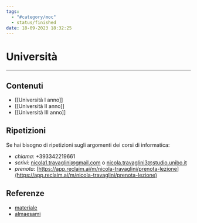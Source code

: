 ```yaml
---
tags:
  - "#category/moc"
  - status/finished
date: 18-09-2023 18:32:25
---
```

# Università
---
## Contenuti
- [[Università I anno]]
- [[Università II anno]]
- [[Università III anno]]

## Ripetizioni
Se hai bisogno di ripetizioni sugli argomenti dei corsi di informatica:
- _chiama_: +393342219661
- _scrivi_: [nicola1.travaglini@gmail.com](nicola1.travaglini@gmail.com) o [nicola.travaglini3@studio.unibo.it](nicola.travaglini3@studio.unibo.it)
- _prenota_: [https://app.reclaim.ai/m/nicola-travaglini/prenota-lezione](https://app.reclaim.ai/m/nicola-travaglini/prenota-lezione)

## Referenze
- [materiale](https://dynamik.vercel.app/)
- [almaesami](https://almaesami.unibo.it/)